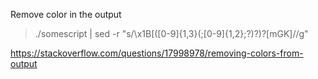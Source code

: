 Remove color in the output

> ./somescript | sed -r "s/\x1B\[([0-9]{1,3}(;[0-9]{1,2};?)?)?[mGK]//g"

https://stackoverflow.com/questions/17998978/removing-colors-from-output
